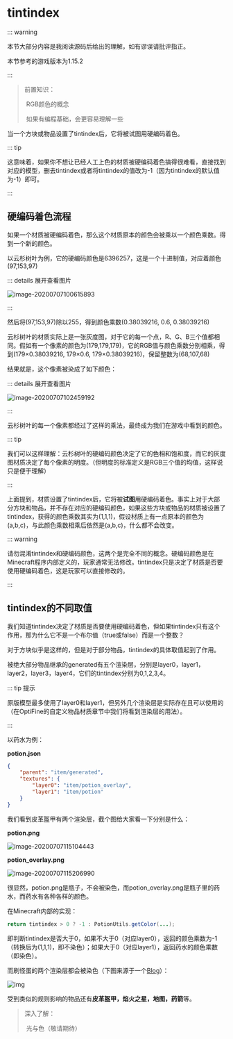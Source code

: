 # tintindex

::: warning

本节大部分内容是我阅读源码后给出的理解，如有谬误请批评指正。

本节参考的游戏版本为1.15.2

:::

> 前置知识：
>
> ​	RGB颜色的概念
>
> ​	如果有编程基础，会更容易理解一些

当一个方块或物品设置了tintindex后，它将被试图用硬编码着色。

::: tip

这意味着，如果你不想让已经人工上色的材质被硬编码着色搞得很难看，直接找到对应的模型，删去tintindex或者将tintindex的值改为-1（因为tintindex的默认值为-1）即可。

:::

## 硬编码着色流程

如果一个材质被硬编码着色，那么这个材质原本的颜色会被乘以一个颜色乘数。得到一个新的颜色。

以云杉树叶为例，它的硬编码颜色是6396257，这是一个十进制值，对应着颜色(97,153,97)

::: details 展开查看图片

![image-20200707100615893](tintindex.assets/image-20200707100615893.png)

:::

然后将(97,153,97)除以255，得到颜色乘数(0.38039216, 0.6, 0.38039216)

云杉树叶的材质实际上是一张灰度图，对于它的每一个点，R、G、B三个值都相同。假如有一个像素的颜色为(179,179,179)，它的RGB值与颜色乘数分别相乘，得到(179×0.38039216, 179×0.6, 179×0.38039216)，保留整数为(68,107,68)

结果就是，这个像素被染成了如下颜色：

::: details 展开查看图片

![image-20200707102459192](tintindex.assets/image-20200707102459192.png)

:::

云杉树叶的每一个像素都经过了这样的乘法，最终成为我们在游戏中看到的颜色。

::: tip

我们可以这样理解：云杉树叶的硬编码颜色决定了它的色相和饱和度，而它的灰度图材质决定了每个像素的明度。（但明度的标准定义是RGB三个值的均值，这样说只是便于理解）

:::

上面提到，材质设置了tintindex后，它将被**试图**用硬编码着色。事实上对于大部分方块和物品，并不存在对应的硬编码颜色，如果这些方块或物品的材质被设置了tintindex，获得的颜色乘数其实为(1,1,1)，假设材质上有一点原本的颜色为(a,b,c)，与此颜色乘数相乘后依然是(a,b,c)，什么都不会改变。

::: warning

请勿混淆tintindex和硬编码颜色，这两个是完全不同的概念。硬编码颜色是在Minecraft程序内部定义的，玩家通常无法修改。tintindex只是决定了材质是否要使用硬编码着色，这是玩家可以直接修改的。

:::

## tintindex的不同取值

我们知道tintindex决定了材质是否要使用硬编码着色，但如果tintindex只有这个作用，那为什么它不是一个布尔值（true或false）而是一个整数？

对于方块似乎是这样的，但是对于部分物品，tintindex的具体取值起到了作用。

被绝大部分物品继承的generated有五个渲染层，分别是layer0，layer1，layer2，layer3，layer4，它们的tintindex分别为0,1,2,3,4。

::: tip 提示

原版模型最多使用了layer0和layer1，但另外几个渲染层是实际存在且可以使用的（在OptiFine的自定义物品材质章节中我们将看到渲染层的用法）。

:::

以药水为例：

**potion.json**

```json
{
    "parent": "item/generated",
    "textures": {
        "layer0": "item/potion_overlay",
        "layer1": "item/potion"
    }
}
```

我们看到皮革盔甲有两个渲染层，截个图给大家看一下分别是什么：

**potion.png**

![image-20200707115104443](tintindex.assets/image-20200707115104443.png)

**potion_overlay.png**

![image-20200707115206990](tintindex.assets/image-20200707115206990.png)

很显然，potion.png是瓶子，不会被染色，而potion_overlay.png是瓶子里的药水，而药水有各种各样的颜色。

在Minecraft内部的实现：

```java
return tintindex > 0 ? -1 : PotionUtils.getColor(...);
```

即判断tintindex是否大于0，如果不大于0（对应layer0），返回的颜色乘数为-1（转换后为(1,1,1)，即不染色）；如果大于0（对应layer1），返回药水的颜色乘数（即染色）。

而刷怪蛋的两个渲染层都会被染色（下图来源于一个[Blog](http://greyminecraftcoder.blogspot.com/2013/08/rendering-items.html)）：

![img](tintindex.assets/141229RvW-ItemLayerRenders.png)

受到类似的规则影响的物品还有**皮革盔甲，焰火之星，地图，药箭**等。

> 深入了解：
>
> ​	光与色（敬请期待）

<br/><br/><Vssue/>